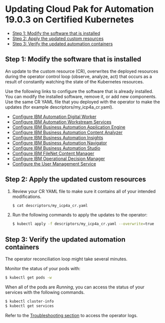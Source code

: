 # Updating Cloud Pak for Automation 19.0.3 on Certified Kubernetes

- [Step 1: Modify the software that is installed](update.md#step-1-modify-the-software-that-is-installed)
- [Step 2: Apply the updated custom resources](update.md#step-2-apply-the-updated-custom-resources)
- [Step 3: Verify the updated automation containers](update.md#step-3-verify-the-updated-automation-containers)

## Step 1: Modify the software that is installed

An update to the custom resource (CR), overwrites the deployed resources during the operator control loop (observe, analyze, act) that occurs as a result of constantly watching the state of the Kubernetes resources.

Use the following links to configure the software that is already installed. You can modify the installed software, remove it, or add new components. Use the same CR YAML file that you deployed with the operator to make the updates (for example descriptors/my_icp4a_cr.yaml).

- [Configure IBM Automation Digital Worker](../../ADW/README_config.md)
- [Configure IBM Automation Workstream Services](../../IAWS/README_config.md)
- [Configure IBM Business Automation Application Engine](../../AAE/README_config.md)
- [Configure IBM Business Automation Content Analyzer](../../ACA/README_config.md)
- [Configure IBM Business Automation Insights](../../BAI/README_config.md)
- [Configure IBM Business Automation Navigator](../../BAN/README_config.md)
- [Configure IBM Business Automation Studio](../../BAS/README_config.md)
- [Configure IBM FileNet Content Manager](../../FNCM//README_config.md)
- [Configure IBM Operational Decision Manager](../../ODM/README_config.md)
- [Configure the User Management Service](../../UMS/README_config.md)

## Step 2: Apply the updated custom resources

1. Review your CR YAML file to make sure it contains all of your intended modifications.

   ```bash
   $ cat descriptors/my_icp4a_cr.yaml
   ```

2. Run the following commands to apply the updates to the operator:

   ```bash
   $ kubectl apply -f descriptors/my_icp4a_cr.yaml --overwrite=true
   ```

## Step 3: Verify the updated automation containers

The operator reconciliation loop might take several minutes.

Monitor the status of your pods with:
```bash
$ kubectl get pods -w
```

When all of the pods are *Running*, you can access the status of your services with the following commands.
```bash
$ kubectl cluster-info
$ kubectl get services
```

Refer to the [Troubleshooting section](https://www.ibm.com/support/knowledgecenter/SSYHZ8_19.0.x/com.ibm.dba.install/op_topics/tsk_trbleshoot_operators.html) to access the operator logs.
